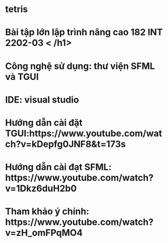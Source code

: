 # tetris
<h1> Bài tập lớn lập trình nâng cao 182 INT 2202-03  < /h1>
<h1> Công nghệ sử dụng: thư viện SFML và TGUI	</h1>
<h1>IDE: visual studio  </h1>
<h1> Hướng dẫn cài đặt TGUI:https://www.youtube.com/watch?v=kDepfg0JNF8&t=173s</h1>
<h1> Hướng dẫn cài đạt SFML: https://www.youtube.com/watch?v=1Dkz6duH2b0</h1>
<h1> Tham khảo ý chính: https://www.youtube.com/watch?v=zH_omFPqMO4 </h1>



